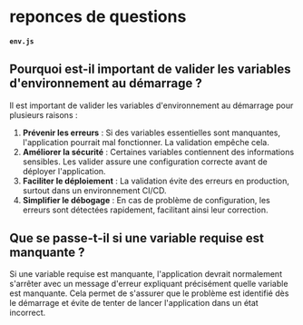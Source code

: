 # reponces de questions 
#### `env.js` 

##  **Pourquoi est-il important de valider les variables d'environnement au démarrage ?**

Il est important de valider les variables d'environnement au démarrage pour plusieurs raisons :

1. **Prévenir les erreurs** : Si des variables essentielles sont manquantes, l'application pourrait mal fonctionner. La validation empêche cela.
2. **Améliorer la sécurité** : Certaines variables contiennent des informations sensibles. Les valider assure une configuration correcte avant de déployer l'application.
3. **Faciliter le déploiement** : La validation évite des erreurs en production, surtout dans un environnement CI/CD.
4. **Simplifier le débogage** : En cas de problème de configuration, les erreurs sont détectées rapidement, facilitant ainsi leur correction.

## **Que se passe-t-il si une variable requise est manquante ?**

Si une variable requise est manquante, l'application devrait normalement s'arrêter avec un message d'erreur expliquant précisément quelle variable est manquante. Cela permet de s'assurer que le problème est identifié dès le démarrage et évite de tenter de lancer l'application dans un état incorrect.